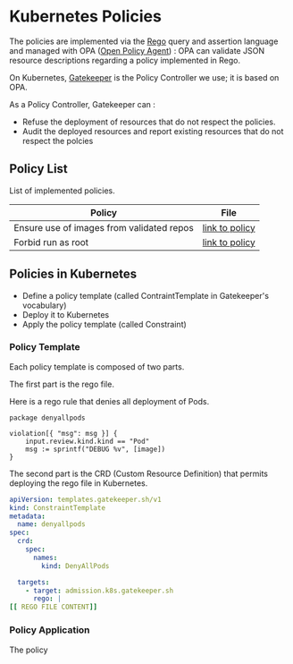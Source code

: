 # Kubernetes Policies

The policies are implemented via the [Rego](https://www.openpolicyagent.org/docs/latest/policy-language/) query and assertion language and managed with OPA ([Open Policy Agent](https://www.openpolicyagent.org/)) : OPA can validate JSON resource descriptions regarding a policy implemented in Rego.

On Kubernetes, [Gatekeeper](https://github.com/open-policy-agent/gatekeeper) is the Policy Controller we use; it is based on OPA.

As a Policy Controller, Gatekeeper can :
* Refuse the deployment of resources that do not respect the policies.
* Audit the deployed resources and report existing resources that do not respect the polcies

## Policy List 

List of implemented policies.

| Policy  | File  |
|---|---|
| Ensure use of images from validated repos  | [link to policy](ensure-only-validated-repo/ensure-only-validated-repo.rego)  |
| Forbid run as root  | [link to policy](forbid-run-as-root-user/forbid-run-as-root-user.rego)  |

## Policies in Kubernetes

* Define a policy template (called ContraintTemplate in Gatekeeper's vocabulary)
* Deploy it to Kubernetes
* Apply the policy template (called Constraint)


### Policy Template

Each policy template is composed of two parts. 

The first part is the rego file. 

Here is a rego rule that denies all deployment of Pods.
```
package denyallpods                                           

violation[{ "msg": msg }] {
    input.review.kind.kind == "Pod"
    msg := sprintf("DEBUG %v", [image])
}
```

The second part is the CRD (Custom Resource Definition) that permits deploying the rego file in Kubernetes.

```yaml
apiVersion: templates.gatekeeper.sh/v1
kind: ConstraintTemplate
metadata:
  name: denyallpods
spec:
  crd:
    spec:
      names:
        kind: DenyAllPods

  targets:
    - target: admission.k8s.gatekeeper.sh
      rego: |
[[ REGO FILE CONTENT]]
```

### Policy Application

The policy 

